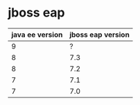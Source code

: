 # jboss eap

| java ee version | jboss eap version |
| --- | --- |
| 9 | ? |
| 8 | 7.3 |
| 8 | 7.2 |
| 7 | 7.1 |
| 7 | 7.0 |
